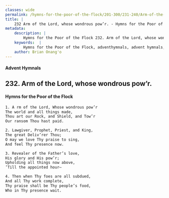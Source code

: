 ```yaml
---
classes: wide
permalink: /hymns-for-the-poor-of-the-flock/201-300/231-240/Arm-of-the-Lord,-whose-wondrous-pow’r/
title: |
    232 Arm of the Lord, whose wondrous pow’r. - Hymns for the Poor of the Flock
metadata:
    description: |
        Hymns for the Poor of the Flock 232. Arm of the Lord, whose wondrous pow’r.. A rm of the Lord, Whose wondrous pow’r  The world and all things made, Thou art our Rock, and Shield, and Tow’r  Our ransom Thou hast paid. 
    keywords:  |
        Hymns for the Poor of the Flock, adventhymnals, advent hymnals, Arm of the Lord, whose wondrous pow’r., A rm of the Lord, Whose wondrous pow’r , 
    author: Brian Onang'o
---
```


#### Advent Hymnals
## 232. Arm of the Lord, whose wondrous pow’r.
####  Hymns for the Poor of the Flock

```txt
1. A rm of the Lord, Whose wondrous pow’r 
The world and all things made,
Thou art our Rock, and Shield, and Tow’r 
Our ransom Thou hast paid.

2. Lawgiver, Prophet, Priest, and King,
The great Deliv’rer Thou;
O may we love Thy praise to sing, 
And feel Thy presence now.

3. Revealer of the Father’s love,
His glory and His pow’r; 
Upholding all things now above,
’Till the appointed hour—

4. Then when Thy foes are all subdued,
And all Thy work complete,
Thy praise shall be Thy people’s food, 
Who in Thy presence wait.
```